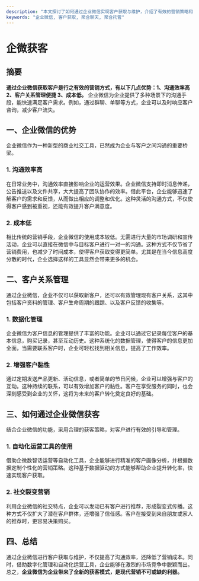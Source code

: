 ```yaml
---
description: "本文探讨了如何通过企业微信实现客户获取与维护，介绍了有效的营销策略和自动化工具。"
keywords: "企业微信, 客户获取, 聚合聊天, 聚合托管"
---
```

# 企微获客

## 摘要

**通过企业微信获取客户是行之有效的营销方式，有以下几点优势：1、沟通效率高 2、客户关系管理便捷 3、成本低。** 企业微信为企业提供了多种场景下的沟通手段，能快速满足客户需求。例如，通过群聊、单聊等方式，企业可以及时响应客户咨询，减少客户流失。

## 一、企业微信的优势

企业微信作为一种新型的商业社交工具，已然成为企业与客户之间沟通的重要桥梁。

### 1. 沟通效率高

在日常业务中，沟通效率直接影响企业的运营效果。企业微信支持即时消息传递，公告推送以及文件共享，大大提高了团队协作的效率。借此平台，企业能够迅速了解客户的需求和反馈，从而做出相应的调整和优化。这种灵活的沟通方式，不仅使得客户感到被重视，还能有效提升客户满意度。

### 2. 成本低

相比传统的营销手段，企业微信的使用成本较低。无需进行大量的市场调研和宣传活动，企业可以直接在微信中与目标客户进行一对一的沟通。这种方式不仅节省了营销费用，也减少了时间成本，使得客户获取变得更简单。尤其是在当今信息高度分散的时代，企业选择这样的工具显然会带来更多的机会。

## 二、客户关系管理

通过企业微信，企业不仅可以获取新客户，还可以有效管理现有客户关系，这其中包括客户资料的管理、客户生命周期的跟踪、以及客户反馈的收集等。

### 1. 数据化管理

企业微信为客户信息的管理提供了丰富的功能。企业可以通过它记录每位客户的基本信息，购买记录，甚至互动历史。这种系统化的数据管理，使得客户的信息更加全面，当需要联系客户时，企业可轻松找到相关信息，提高了工作效率。

### 2. 增强客户黏性

通过定期发送产品更新、活动信息，或者简单的节日问候，企业可以增强与客户的互动。这种持续的联系，可以有效增加客户的黏性。客户在享受服务的同时，也会深刻感受到企业的关怀，这将为未来的客户转化奠定良好的基础。

## 三、如何通过企业微信获客

结合企业微信的功能，采用合理的获客策略，对客户进行有效的引导和管理。

### 1. 自动化运营工具的使用

借助企微数智话运营等自动化工具，企业能够进行精准的客户画像分析，并根据数据定制个性化的营销策略。这种基于数据驱动的方式能够帮助企业提升转化率，快速实现客户获取。

### 2. 社交裂变营销

利用企业微信的社交特点，企业可以发动已有客户进行推荐，形成裂变式传播。这种方式不仅扩大了潜在客户群体，还增强了信任感。客户在接受到来自朋友或家人的推荐时，更容易决策购买。

## 四、总结

通过企业微信进行客户获取与维护，不仅提高了沟通效率，还降低了营销成本。同时，借助数字化管理和自动化运营工具，企业能够在激烈的市场竞争中脱颖而出。总之，**企业微信为企业带来了全新的获客模式，是现代营销不可或缺的利器。**

